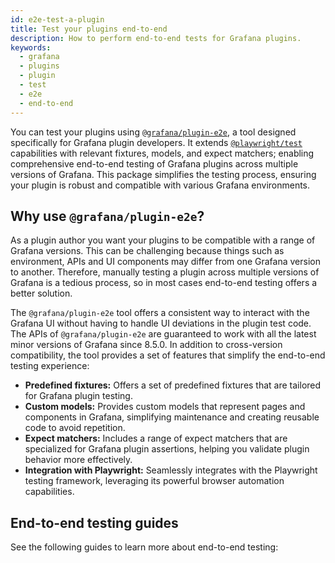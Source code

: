 ```yaml
---
id: e2e-test-a-plugin
title: Test your plugins end-to-end
description: How to perform end-to-end tests for Grafana plugins.
keywords:
  - grafana
  - plugins
  - plugin
  - test
  - e2e
  - end-to-end
---
```


You can test your plugins using [`@grafana/plugin-e2e`](https://www.npmjs.com/package/@grafana/plugin-e2e?activeTab=readme), a tool designed specifically for Grafana plugin developers. It extends [`@playwright/test`](https://playwright.dev/) capabilities with relevant fixtures, models, and expect matchers; enabling comprehensive end-to-end testing of Grafana plugins across multiple versions of Grafana. This package simplifies the testing process, ensuring your plugin is robust and compatible with various Grafana environments.

## Why use `@grafana/plugin-e2e`?

As a plugin author you want your plugins to be compatible with a range of Grafana versions. This can be challenging because things such as environment, APIs and UI components may differ from one Grafana version to another. Therefore, manually testing a plugin across multiple versions of Grafana is a tedious process, so in most cases end-to-end testing offers a better solution.

The `@grafana/plugin-e2e` tool offers a consistent way to interact with the Grafana UI without having to handle UI deviations in the plugin test code. The APIs of `@grafana/plugin-e2e` are guaranteed to work with all the latest minor versions of Grafana since 8.5.0. In addition to cross-version compatibility, the tool provides a set of features that simplify the end-to-end testing experience:

- **Predefined fixtures:** Offers a set of predefined fixtures that are tailored for Grafana plugin testing.
- **Custom models:** Provides custom models that represent pages and components in Grafana, simplifying maintenance and creating reusable code to avoid repetition.
- **Expect matchers:** Includes a range of expect matchers that are specialized for Grafana plugin assertions, helping you validate plugin behavior more effectively.
- **Integration with Playwright:** Seamlessly integrates with the Playwright testing framework, leveraging its powerful browser automation capabilities.

## End-to-end testing guides

See the following guides to learn more about end-to-end testing:

<DocLinkList />
